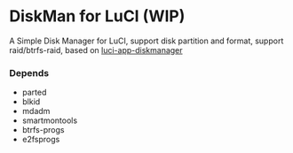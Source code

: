 # DiskMan for LuCI (WIP)
A Simple Disk Manager for LuCI, support disk partition and format, support raid/btrfs-raid, based on [luci-app-diskmanager](http://eko.one.pl/forum/viewtopic.php?id=18669)

### Depends
- parted
- blkid
- mdadm
- smartmontools
- btrfs-progs
- e2fsprogs